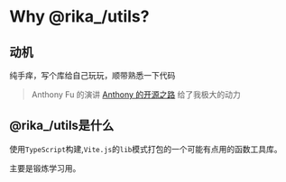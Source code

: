 # Why @rika_/utils?

## 动机

纯手痒，写个库给自己玩玩，顺带熟悉一下代码
> Anthony Fu 的演讲 [Anthony 的开源之路](https://www.bilibili.com/video/BV1XT421r7xy/?spm_id_from=333.999.0.0&vd_source=79e137599afec0a873a3d4046d43c4f0) 给了我极大的动力

## @rika_/utils是什么
使用`TypeScript`构建,`Vite.js`的`lib`模式打包的一个可能有点用的函数工具库。

主要是锻炼学习用。
